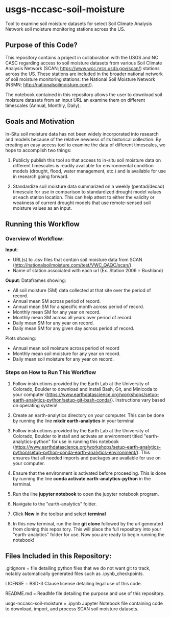 # usgs-nccasc-soil-moisture
Tool to examine soil moisture datasets for select Soil Climate Analysis Network soil moisture monitoring stations across the US.

## Purpose of this Code?
This repository contains a project in collaboration with the USGS and NC CASC regarding access to soil moisture datasets from various Soil Climate Analysis Network (SCAN; https://www.wcc.nrcs.usda.gov/scan/) stations across the US.  These stations are included in the broader national network of soil moisture monitoring stations: the National Soil Moisture Network (NSMN; http://nationalsoilmoisture.com/).

The notebook contained in this repository allows the user to download soil moisture datasets from an input URL an examine them on different timescales (Annual, Monthly, Daily).

## Goals and Motivation
In-Situ soil moisture data has not been widely incorporated into research and models because of the relative newness of its historical collection.  By creating an easy access tool to examine the data of different timescales, we hope to accomplish two things:

1) Publicly publish this tool so that access to in-situ soil moisture data on different timescales is readily available for environmental condition models (drought, flood, water management, etc.) and is available for use in research going forward.

2) Standardize soil moisture data summarized on a weekly (pentad/decad) timescale for use in comparison to standardized drought model values at each station location.  This can help attest to either the validity or weakness of current drought models that use remote-sensed soil moisture values as an input.

## Running this Workflow

### Overview of Workflow:
**Input**: 
* URL(s) to .csv files that contain soil moisture data from SCAN (http://nationalsoilmoisture.com/test/VWC_QAQC/scan/).
* Name of station associated with each url (Ex. Station 2006 = Bushland)

**Ouput**: 
Dataframes showing:
* All soil moisture (SM) data collected at that site over the period of record.
* Annual mean SM across period of record.
* Annual mean SM for a specific month across period of record.
* Monthly mean SM for any year on record.
* Monthly mean SM across all years over period of record.
* Daily mean SM for any year on record.
* Daily mean SM for any given day across period of record.

Plots showing:
* Annual mean soil moisture across period of record
* Monthly mean soil moisture for any year on record.
* Daily mean soil moisture for any year on record.

### Steps on How to Run This Workflow

1. Follow instructions provided by the Earth Lab at the University of Colorado, Boulder to download and install Bash, Git, and Minicoda to your computer (https://www.earthdatascience.org/workshops/setup-earth-analytics-python/setup-git-bash-conda/).  Instructions vary based on operating system!

2. Create an earth-analytics directory on your computer.  This can be done by running the line **mkdir earth-analytics** in your terminal

2. Follow instructions provided by the Earth Lab at the University of Colorado, Boulder to install and activate an environment titled "earth-analytics-python" for use in running this notebook (https://www.earthdatascience.org/workshops/setup-earth-analytics-python/setup-python-conda-earth-analytics-environment/).  This ensures that all needed imports and packages are available for use on your computer.

3. Ensure that the environment is activated before proceeding.  This is done by running the line **conda activate earth-analytics-python** in the terminal.

4. Run the line **jupyter notebook** to open the jupyter notebook program.

5. Navigate to the "earth-analytics" folder.

6. Click **New** in the toolbar and select **terminal**

7. In this new terminal, run the line **git clone** followed by the url generated from cloning this repository.  This will place the full repository into your "earth-analytics" folder for use.  Now you are ready to begin running the notebook!

## Files Included in this Repository:
.gitignore = file detailing python files that we do not want git to track, notably automatically generated files such as .ipynb_checkpoints.

LICENSE = BSD-3 Clause license detailing legal use of this code.

README.md = ReadMe file detailing the purpose and use of this repository.

usgs-nccasc-soil-moisture = .ipynb Jupyter Notebook file containing code to download, import, and process SCAN soil moisture datasets.
